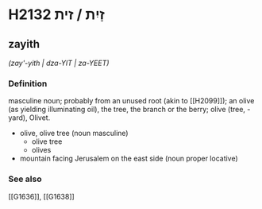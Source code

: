 # H2132 זַיִת / זית

## zayith

_(zay'-yith | dza-YIT | za-YEET)_

### Definition

masculine noun; probably from an unused root (akin to [[H2099]]); an olive (as yielding illuminating oil), the tree, the branch or the berry; olive (tree, -yard), Olivet.

- olive, olive tree (noun masculine)
    - olive tree
    - olives
- mountain facing Jerusalem on the east side (noun proper locative)
### See also

[[G1636]], [[G1638]]

